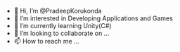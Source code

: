 - 👋 Hi, I’m @PradeepKorukonda
- 👀 I’m interested in Developing Applications and Games
- 🌱 I’m currently learning Unity(C#)
- 💞️ I’m looking to collaborate on ...
- 📫 How to reach me ...

<!---
PradeepKorukonda/PradeepKorukonda is a ✨ special ✨ repository because its `README.md` (this file) appears on your GitHub profile.
You can click the Preview link to take a look at your changes.
--->
